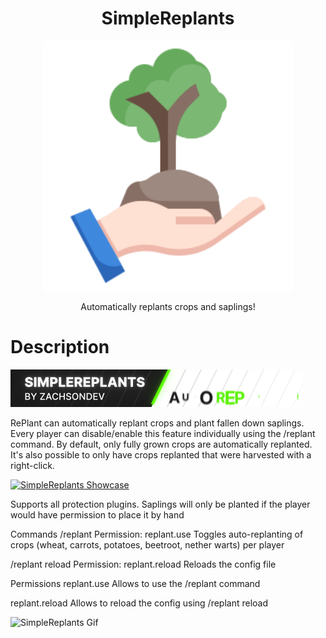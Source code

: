 <div align="center">
    <h1>SimpleReplants</h1>
        <img src="src/main/resources/icon/SimpleReplantsLogo.png" alt="SimpleReplants Logo" width="400" height="400"/>
        <p>Automatically replants crops and saplings!</p>
</div>

# Description

<img src="src/main/resources/gifs/SimpleReplants.gif" alt="SimpleReplants Gif"/>

RePlant can automatically replant crops and plant fallen down saplings. Every player can disable/enable this feature individually using the /replant command. By default, only fully grown crops are automatically replanted. It's also possible to only have crops replanted that were harvested with a right-click.

[![SimpleReplants Showcase](https://img.youtube.com/vi/55Zq1nn1AHk/0.jpg)](https://www.youtube.com/watch?v=55Zq1nn1AHk "SimpleReplants Showcase")

Supports all protection plugins. Saplings will only be planted if the player would have permission to place it by hand

Commands
/replant
Permission: replant.use
Toggles auto-replanting of crops (wheat, carrots, potatoes, beetroot, nether warts) per player

/replant reload
Permission: replant.reload
Reloads the config file

Permissions
replant.use
Allows to use the /replant command

replant.reload
Allows to reload the config using /replant reload

<img src="src/main/resources/gifs/ZachsonDev.gif" alt="SimpleReplants Gif"/>